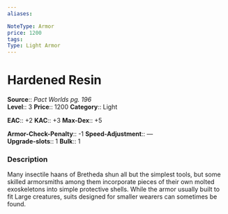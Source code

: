 ```yaml
---
aliases: 

NoteType: Armor
price: 1200
tags: 
Type: Light Armor
---
```


# Hardened Resin

**Source**:: _Pact Worlds pg. 196_  
**Level**:: 3
**Price**:: 1200 
**Category**:: Light  

**EAC**:: +2 
**KAC**:: +3 
**Max-Dex**:: +5  

**Armor-Check-Penalty**:: -1 
**Speed-Adjustment**:: —  
**Upgrade-slots**:: 1 
**Bulk**:: 1

### Description

Many insectile haans of Bretheda shun all but the simplest tools, but some skilled armorsmiths among them incorporate pieces of their own molted exoskeletons into simple protective shells. While the armor usually built to fit Large creatures, suits designed for smaller wearers can sometimes be found.
